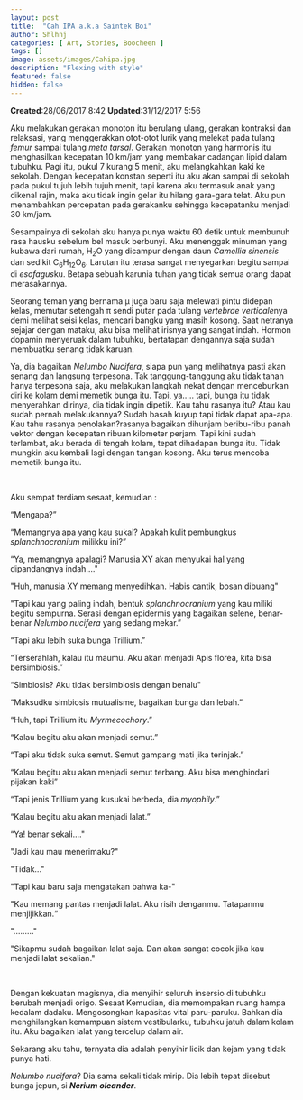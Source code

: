 ```yaml
---
layout: post
title:  "Cah IPA a.k.a Saintek Boi"
author: Shlhnj
categories: [ Art, Stories, Boocheen ]
tags: []
image: assets/images/Cahipa.jpg
description: "Flexing with style"
featured: false
hidden: false
---
```


**Created**:28/06/2017 8:42 **Updated**:31/12/2017 5:56 
 
Aku melakukan gerakan monoton itu berulang ulang, gerakan kontraksi dan relaksasi, yang menggerakkan otot-otot lurik yang melekat pada tulang *femur* sampai tulang *meta tarsal*. Gerakan monoton yang harmonis itu menghasilkan kecepatan 10 km/jam yang membakar cadangan lipid dalam tubuhku. Pagi itu, pukul 7 kurang 5 menit, aku melangkahkan kaki ke sekolah. Dengan kecepatan konstan seperti itu aku akan sampai di sekolah pada pukul tujuh lebih tujuh menit, tapi karena aku termasuk anak yang dikenal rajin, maka aku tidak ingin gelar itu hilang gara-gara telat. Aku pun menambahkan percepatan pada gerakanku sehingga kecepatanku menjadi 30 km/jam.

<span class="spoiler">Sesampainya di sekolah aku hanya punya waktu 60 detik untuk membunuh rasa hausku sebelum bel masuk berbunyi. Aku menenggak minuman yang kubawa dari rumah, H<sub>2</sub>O yang dicampur dengan daun *Camellia sinensis* dan sedikit C<sub>6</sub>H<sub>12</sub>O<sub>6</sub>. Larutan itu terasa sangat menyegarkan begitu sampai di *esofagus*ku. Betapa sebuah karunia tuhan yang tidak semua orang dapat merasakannya.</span>

<span class="spoiler">Seorang teman yang bernama μ juga baru saja melewati pintu didepan kelas, memutar setengah π sendi putar pada tulang *vertebrae verticale*nya demi melihat seisi kelas, mencari bangku yang masih kosong. Saat netranya sejajar dengan mataku, aku bisa melihat irisnya yang sangat indah. Hormon dopamin menyeruak dalam tubuhku, bertatapan dengannya saja sudah membuatku senang tidak karuan.</span>

<span class="spoiler">Ya, dia bagaikan *Nelumbo Nucifera*, siapa pun yang melihatnya pasti akan senang dan langsung terpesona. Tak tanggung-tanggung aku tidak tahan hanya terpesona saja, aku melakukan langkah nekat dengan menceburkan diri ke kolam demi memetik bunga itu. Tapi, ya….. tapi, bunga itu tidak menyerahkan dirinya, dia tidak ingin dipetik. Kau tahu rasanya itu? Atau kau sudah pernah melakukannya? Sudah basah kuyup tapi tidak dapat apa-apa. Kau tahu rasanya penolakan?rasanya bagaikan dihunjam beribu-ribu panah vektor dengan kecepatan ribuan kilometer perjam. Tapi kini sudah terlambat, aku berada di tengah kolam, tepat dihadapan bunga itu. Tidak mungkin aku kembali lagi dengan tangan kosong. Aku terus mencoba memetik bunga itu.</span>

<br>


Aku sempat terdiam sesaat, kemudian :

“Mengapa?”

“Memangnya apa yang kau sukai? Apakah kulit pembungkus *splanchnocranium* milikku ini?”

“Ya, memangnya apalagi? Manusia XY akan menyukai hal yang dipandangnya indah...."

"Huh, manusia XY memang menyedihkan. Habis cantik, bosan dibuang"

"Tapi kau yang paling indah, bentuk *splanchnocranium* yang kau miliki begitu sempurna. Serasi dengan epidermis yang bagaikan selene, benar-benar *Nelumbo nucifera* yang sedang mekar.”

“Tapi aku lebih suka bunga Trillium.”

“Terserahlah, kalau itu maumu. Aku akan menjadi Apis florea, kita bisa bersimbiosis.”

“Simbiosis? Aku tidak bersimbiosis dengan benalu"

“Maksudku simbiosis mutualisme, bagaikan bunga dan lebah.”

“Huh, tapi Trillium itu *Myrmecochory*.”

“Kalau begitu aku akan menjadi semut.”

“Tapi aku tidak suka semut. Semut gampang mati jika terinjak.”

“Kalau begitu aku akan menjadi semut terbang. Aku bisa menghindari pijakan kaki”

“Tapi jenis Trillium yang kusukai berbeda, dia *myophily*.”

“Kalau begitu aku akan menjadi lalat.”

“Ya! benar sekali...."

"Jadi kau mau menerimaku?"

"Tidak..."

"Tapi kau baru saja mengatakan bahwa ka-"

"Kau memang pantas menjadi lalat. Aku risih denganmu. Tatapanmu menjijikkan.“

"........."

"Sikapmu sudah bagaikan lalat saja. Dan akan sangat cocok jika kau menjadi lalat sekalian."


<br>

Dengan kekuatan magisnya, dia menyihir seluruh insersio di tubuhku berubah menjadi origo. Sesaat Kemudian, dia memompakan ruang hampa kedalam dadaku. Mengosongkan kapasitas vital paru-paruku. Bahkan dia menghilangkan kemampuan sistem vestibularku, tubuhku jatuh dalam kolam itu.
Aku bagaikan lalat yang tercelup dalam air.

Sekarang aku tahu, ternyata dia adalah penyihir licik dan kejam yang tidak punya hati.

*Nelumbo nucifera*? Dia sama sekali tidak mirip. Dia lebih tepat disebut bunga jepun, si ***Nerium oleander***.
